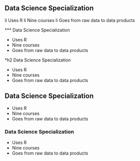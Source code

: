 ## Data Science Specialization 

li Uses R 
li Nine courses 
li Goes from raw data to data products



*** Data Science Specialization 

* Uses R 
* Nine courses 
* Goes from raw data to data products



*h2 Data Science Specialization 

* Uses R 
* Nine courses 
* Goes from raw data to data products


## Data Science Specialization 

* Uses R 
* Nine courses 
* Goes from raw data to data products


### Data Science Specialization 

* Uses R 
* Nine courses 
* Goes from raw data to data products